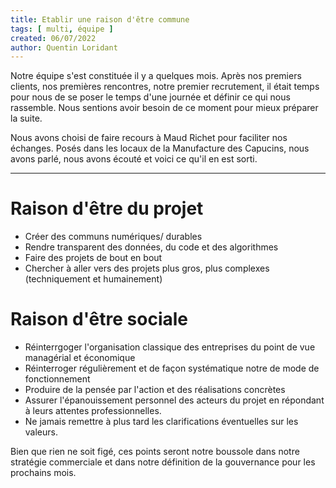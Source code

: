 ```yaml
---
title: Etablir une raison d'être commune
tags: [ multi, équipe ]
created: 06/07/2022
author: Quentin Loridant
---
```


Notre équipe s'est constituée il y a quelques mois. Après nos premiers clients, nos premières rencontres, notre premier recrutement, il était temps pour nous de se poser le temps d'une journée et définir ce qui nous rassemble. Nous sentions avoir besoin de ce moment pour mieux préparer la suite.

Nous avons choisi de faire recours à Maud Richet pour faciliter nos échanges. Posés dans les locaux de la Manufacture des Capucins, nous avons parlé, nous avons écouté et voici ce qu'il en est sorti.

---

# Raison d'être du projet

* Créer des communs numériques/ durables
* Rendre transparent des données, du code et des algorithmes
* Faire des projets de bout en bout
* Chercher à aller vers des projets plus gros, plus complexes (techniquement et humainement)

# Raison d'être sociale

* Réinterrgoger l'organisation classique des entreprises du point de vue managérial et économique
* Réinterroger régulièrement et de façon systématique notre de mode de fonctionnement
* Produire de la pensée par l'action et des réalisations concrètes
* Assurer l'épanouissement personnel des acteurs du projet en répondant à leurs attentes professionnelles.
* Ne jamais remettre à plus tard les clarifications éventuelles sur les valeurs.

Bien que rien ne soit figé, ces points seront notre boussole dans notre stratégie commerciale et dans notre définition de la gouvernance pour les prochains mois.
